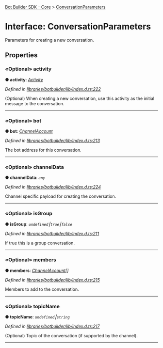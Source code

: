 [Bot Builder SDK - Core](../README.md) > [ConversationParameters](../interfaces/botbuilder.conversationparameters.md)



# Interface: ConversationParameters


Parameters for creating a new conversation.


## Properties
<a id="activity"></a>

### «Optional» activity

**●  activity**:  *[Activity](botbuilder.activity.md)* 

*Defined in [libraries/botbuilder/lib/index.d.ts:222](https://github.com/Microsoft/botbuilder-js/blob/5422076/libraries/botbuilder/lib/index.d.ts#L222)*



(Optional) When creating a new conversation, use this activity as the initial message to the conversation.




___

<a id="bot"></a>

### «Optional» bot

**●  bot**:  *[ChannelAccount](botbuilder.channelaccount.md)* 

*Defined in [libraries/botbuilder/lib/index.d.ts:213](https://github.com/Microsoft/botbuilder-js/blob/5422076/libraries/botbuilder/lib/index.d.ts#L213)*



The bot address for this conversation.




___

<a id="channeldata"></a>

### «Optional» channelData

**●  channelData**:  *`any`* 

*Defined in [libraries/botbuilder/lib/index.d.ts:224](https://github.com/Microsoft/botbuilder-js/blob/5422076/libraries/botbuilder/lib/index.d.ts#L224)*



Channel specific payload for creating the conversation.




___

<a id="isgroup"></a>

### «Optional» isGroup

**●  isGroup**:  *`undefined`⎮`true`⎮`false`* 

*Defined in [libraries/botbuilder/lib/index.d.ts:211](https://github.com/Microsoft/botbuilder-js/blob/5422076/libraries/botbuilder/lib/index.d.ts#L211)*



If true this is a group conversation.




___

<a id="members"></a>

### «Optional» members

**●  members**:  *[ChannelAccount](botbuilder.channelaccount.md)[]* 

*Defined in [libraries/botbuilder/lib/index.d.ts:215](https://github.com/Microsoft/botbuilder-js/blob/5422076/libraries/botbuilder/lib/index.d.ts#L215)*



Members to add to the conversation.




___

<a id="topicname"></a>

### «Optional» topicName

**●  topicName**:  *`undefined`⎮`string`* 

*Defined in [libraries/botbuilder/lib/index.d.ts:217](https://github.com/Microsoft/botbuilder-js/blob/5422076/libraries/botbuilder/lib/index.d.ts#L217)*



(Optional) Topic of the conversation (if supported by the channel).




___


